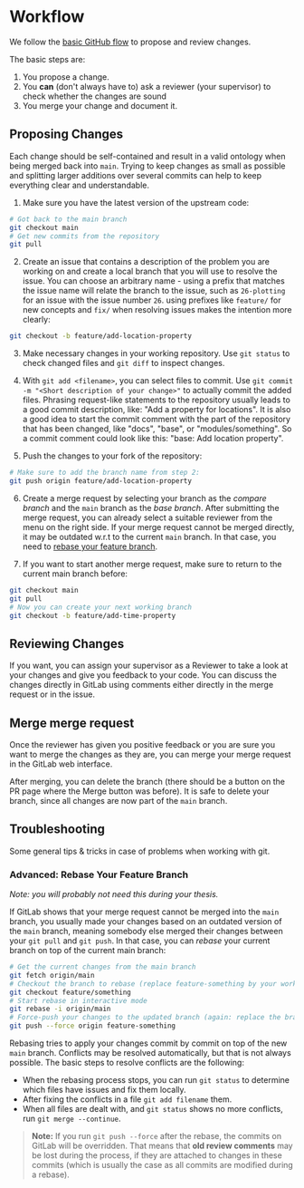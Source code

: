 # Workflow

We follow the [basic GitHub flow](https://guides.github.com/introduction/flow/) to propose and review changes.

The basic steps are:

1. You propose a change.
2. You **can** (don't always have to) ask a reviewer (your supervisor) to check whether the changes are sound
4. You merge your change and document it.

## Proposing Changes

Each change should be self-contained and result in a valid ontology when being merged back into `main`.
Trying to keep changes as small as possible and splitting larger additions over several commits can help to keep everything clear and understandable.

1. Make sure you have the latest version of the upstream code:

```bash
# Got back to the main branch
git checkout main
# Get new commits from the repository
git pull
```

2. Create an issue that contains a description of the problem you are working on and create a local branch that you will use to resolve the issue. You can choose an arbitrary name - using a prefix that matches the issue name will relate the branch to the issue, such as `26-plotting` for an issue with the issue number `26`. using prefixes like `feature/` for new concepts and `fix/` when resolving issues makes the intention more clearly:

```bash
git checkout -b feature/add-location-property
```

3. Make necessary changes in your working repository. Use `git status` to check changed files and `git diff` to inspect changes.

4. With `git add <filename>`, you can select files to commit. Use `git commit -m "<Short description of your change>"` to actually commit the added files. Phrasing request-like statements to the repository usually leads to a good commit description, like: "Add a property for locations". It is also a good idea to start the commit comment with the part of the repository that has been changed, like "docs", "base", or "modules/something". So a commit comment could look like this: "base: Add location property".

5. Push the changes to your fork of the repository:

```bash
# Make sure to add the branch name from step 2:
git push origin feature/add-location-property
```

6. Create a merge request by selecting your branch as the _compare branch_ and the `main` branch as the _base branch_. After submitting the merge request, you can already select a suitable reviewer from the menu on the right side. If your merge request cannot be merged directly, it may be outdated w.r.t to the current `main` branch. In that case, you need to [rebase your feature branch](#rebase-your-feature-branch).

7. If you want to start another merge request, make sure to return to the current main branch before:

```bash
git checkout main
git pull
# Now you can create your next working branch
git checkout -b feature/add-time-property
```

## Reviewing Changes

If you want, you can assign your supervisor as a Reviewer to take a look at your changes and give you feedback to your code. You can discuss the changes directly in GitLab using comments either directly in the merge request or in the issue.

## Merge merge request

Once the reviewer has given you positive feedback or you are sure you want to merge the changes as they are, you can merge your merge request in the GitLab web interface.

After merging, you can delete the branch (there should be a button on the PR page where the Merge button was before).
It is safe to delete your branch, since all changes are now part of the `main` branch.


## Troubleshooting

Some general tips & tricks in case of problems when working with git.

### Advanced: Rebase Your Feature Branch
*Note: you will probably not need this during your thesis.*

If GitLab shows that your merge request cannot be merged into the `main` branch, you usually made your changes based on an outdated version of the `main` branch, meaning somebody else merged their changes between your `git pull` and `git push`.
In that case, you can _rebase_ your current branch on top of the current main branch:

```bash
# Get the current changes from the main branch
git fetch origin/main
# Checkout the branch to rebase (replace feature-something by your working branch)
git checkout feature/something
# Start rebase in interactive mode
git rebase -i origin/main
# Force-push your changes to the updated branch (again: replace the branch name with the actual name)
git push --force origin feature-something
```

Rebasing tries to apply your changes commit by commit on top of the new `main` branch.
Conflicts may be resolved automatically, but that is not always possible.
The basic steps to resolve conflicts are the following:

- When the rebasing process stops, you can run `git status` to determine which files have issues and fix them locally.
- After fixing the conflicts in a file `git add filename` them.
- When all files are dealt with, and `git status` shows no more conflicts, run `git merge --continue`.

> **Note:** If you run `git push --force` after the rebase, the commits on GitLab will be overridden. That means that **old review comments** may be lost during the process, if they are attached to changes in these commits (which is usually the case as all commits are modified during a rebase).

